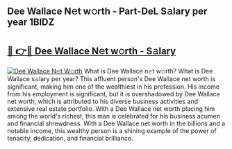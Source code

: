 ## Dee Wallace N𝚎t w𝚘rth - Part-DeL S𝚊lary per year 1BlDZ

# <h2><a href="http://gc08ppm.nevu.top/?p=Dee+Wallace">🔗 👉🔴 Dee Wallace N𝚎t w𝚘rth - S𝚊lary</a></h2>

[![Dee Wallace N𝚎t W𝚘rth](https://i.imgur.com/Oavwk0R.jpeg)](http://gc08ppm.nevu.top/?p=Dee+Wallace)
What is Dee Wallace n𝚎t w𝚘rth? What is Dee Wallace s𝚊lary per year?
This affluent person's Dee Wallace net worth is significant, making him one of the wealthiest in his profession. His income from his employment is significant, but it is overshadowed by Dee Wallace net worth, which is attributed to his diverse business activities and extensive real estate portfolio. With a Dee Wallace net worth placing him among the world's richest, this man is celebrated for his business acumen and financial shrewdness. With a Dee Wallace net worth in the billions and a notable income, this wealthy person is a shining example of the power of tenacity, dedication, and financial brilliance.
